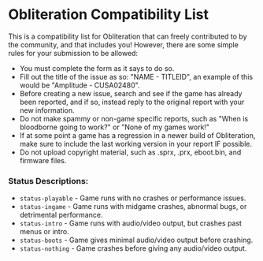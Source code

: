 # Obliteration Compatibility List
  
This is a compatibility list for Obliteration that can freely contributed to by the community, and that includes you!
However, there are some simple rules for your submission to be allowed:

-   You must complete the form as it says to do so.
-   Fill out the title of the issue as so: "NAME - TITLEID", an example of this would be "Amplitude - CUSA02480".
-   Before creating a new issue, search and see if the game has already been reported, and if so, instead reply to the original report with your new information.
-   Do not make spammy or non-game specific reports, such as "When is bloodborne going to work?" or "None of my games work!"
-   If at some point a game has a regression in a newer build of Obliteration, make sure to include the last working version in your report IF possible.
-   Do not upload copyright material, such as .sprx, .prx, eboot.bin, and firmware files.

### Status Descriptions:

-   `status-playable`  - Game runs with no crashes or performance issues.
-   `status-ingame`  - Game runs with midgame crashes, abnormal bugs, or detrimental performance.
-   `status-intro`  - Game runs with audio/video output, but crashes past menus or intro.
-   `status-boots`  - Game gives minimal audio/video output before crashing.
-   `status-nothing`  - Game crashes before giving any audio/video output.